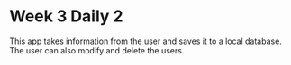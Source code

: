 # Week 3 Daily 2

This app takes information from the user and saves it to a local database. The user can also modify and delete the users.

